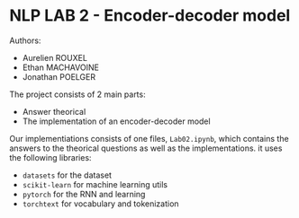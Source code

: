 # NLP LAB 2 - Encoder-decoder model

Authors:
* Aurelien ROUXEL
* Ethan MACHAVOINE
* Jonathan POELGER

The project consists of 2 main parts:
  - Answer theorical
  - The implementation of an encoder-decoder model

Our implementiations consists of one files, `Lab02.ipynb`, which contains the answers to the theorical questions as well as the implementations.
it uses the following libraries:
  - `datasets` for the dataset
  - `scikit-learn` for machine learning utils
  - `pytorch` for the RNN and learning
  - `torchtext` for vocabulary and tokenization
